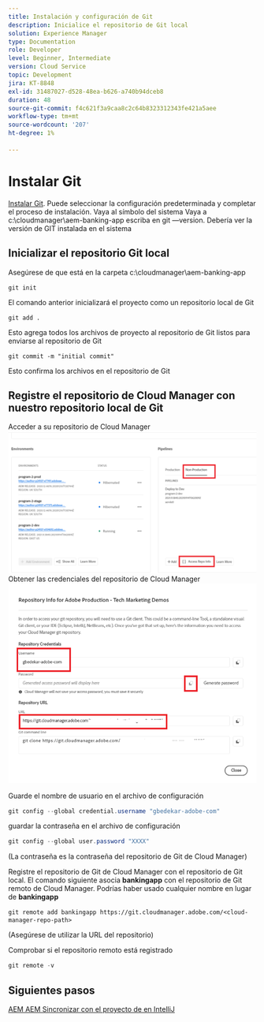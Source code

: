 ```yaml
---
title: Instalación y configuración de Git
description: Inicialice el repositorio de Git local
solution: Experience Manager
type: Documentation
role: Developer
level: Beginner, Intermediate
version: Cloud Service
topic: Development
jira: KT-8848
exl-id: 31487027-d528-48ea-b626-a740b94dceb8
duration: 48
source-git-commit: f4c621f3a9caa8c2c64b8323312343fe421a5aee
workflow-type: tm+mt
source-wordcount: '207'
ht-degree: 1%

---
```


# Instalar Git


[Instalar Git](https://git-scm.com/downloads). Puede seleccionar la configuración predeterminada y completar el proceso de instalación.
Vaya al símbolo del sistema
Vaya a c:\cloudmanager\aem-banking-app
escriba en git —version. Debería ver la versión de GIT instalada en el sistema

## Inicializar el repositorio Git local

Asegúrese de que está en la carpeta c:\cloudmanager\aem-banking-app

```
git init
```

El comando anterior inicializará el proyecto como un repositorio local de Git

```
git add .
```

Esto agrega todos los archivos de proyecto al repositorio de Git listos para enviarse al repositorio de Git

```
git commit -m "initial commit"
```

Esto confirma los archivos en el repositorio de Git



## Registre el repositorio de Cloud Manager con nuestro repositorio local de Git

Acceder a su repositorio de Cloud Manager
![acceder a la información del representante](assets/cloud-manager-repo.png)
Obtener las credenciales del repositorio de Cloud Manager
![get-credentials](assets/cloud-manager-repo1.png)

Guarde el nombre de usuario en el archivo de configuración

```java
git config --global credential.username "gbedekar-adobe-com"
```

guardar la contraseña en el archivo de configuración

```java
git config --global user.password "XXXX"
```

(La contraseña es la contraseña del repositorio de Git de Cloud Manager)

Registre el repositorio de Git de Cloud Manager con el repositorio de Git local. El comando siguiente asocia **bankingapp** con el repositorio de Git remoto de Cloud Manager. Podrías haber usado cualquier nombre en lugar de **bankingapp**


```shell
git remote add bankingapp https://git.cloudmanager.adobe.com/<cloud-manager-repo-path>
```

(Asegúrese de utilizar la URL del repositorio)

Comprobar si el repositorio remoto está registrado

```java
git remote -v
```

## Siguientes pasos

[AEM AEM Sincronizar con el proyecto de en IntelliJ](./intellij-and-aem-sync.md)
